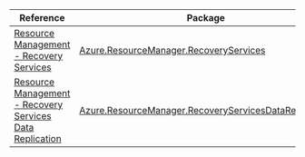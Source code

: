 | Reference | Package | Source |
|---|---|---|
|[Resource Management - Recovery Services](resourcemanager.recoveryservices-readme.md)|[Azure.ResourceManager.RecoveryServices](https://www.nuget.org/packages/Azure.ResourceManager.RecoveryServices)|[GitHub](https://github.com/Azure/azure-sdk-for-net/blob/main/sdk/recoveryservices/Azure.ResourceManager.RecoveryServices)|
|[Resource Management - Recovery Services Data Replication](resourcemanager.recoveryservicesdatareplication-readme.md)|[Azure.ResourceManager.RecoveryServicesDataReplication](https://www.nuget.org/packages/Azure.ResourceManager.RecoveryServicesDataReplication)|[GitHub](https://github.com/Azure/azure-sdk-for-net/blob/main/sdk/recoveryservices-datareplication/Azure.ResourceManager.RecoveryServicesDataReplication)|

